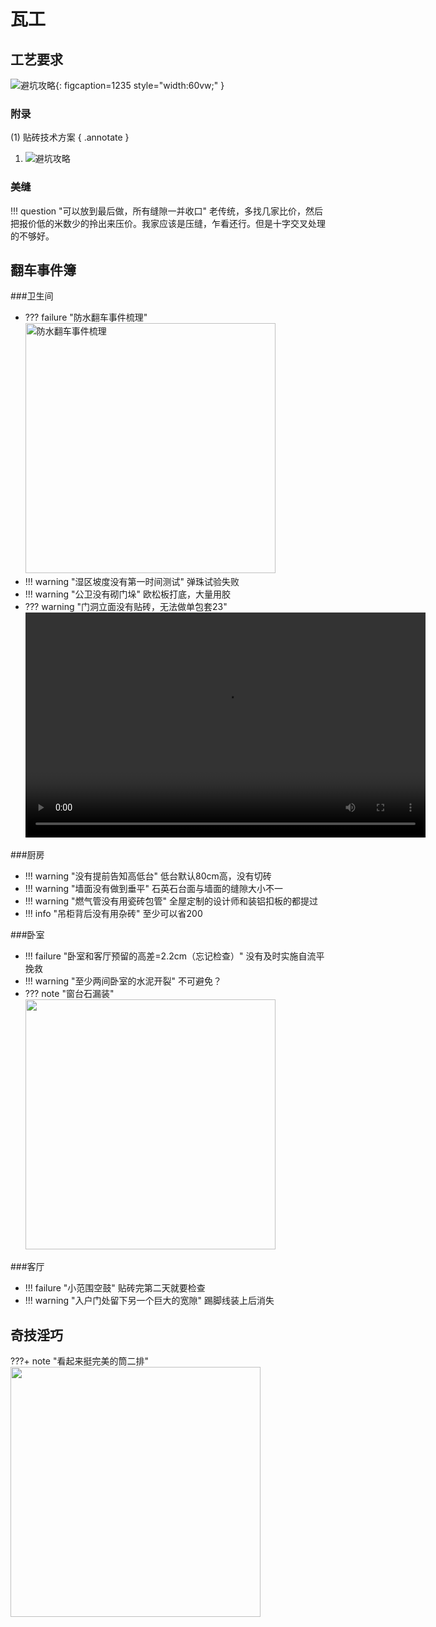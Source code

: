 # 瓦工

## 工艺要求
![避坑攻略](images/瓦工攻略.png "监工指南"){: figcaption=1235 style="width:60vw;" }

### 附录
(1) 贴砖技术方案 
{ .annotate }

1.  ![避坑攻略](images/贴砖技术方案.jpg "监工指南")

### 美缝
!!! question "可以放到最后做，所有缝隙一并收口"
    老传统，多找几家比价，然后把报价低的米数少的拎出来压价。我家应该是压缝，乍看还行。但是十字交叉处理的不够好。


## 翻车事件簿

###卫生间
- ??? failure "防水翻车事件梳理"
    <img src="/images/防水翻车事件梳理.png" alt="防水翻车事件梳理" width="400">
- !!! warning "湿区坡度没有第一时间测试"
    弹珠试验失败
- !!! warning "公卫没有砌门垛"
    欧松板打底，大量用胶
- ??? warning "门洞立面没有贴砖，无法做单包套23"
    <video width="640" height="360" controls>
        <source src="./videos/一种单包套的做法.mp4" type="video/mp4">
    </video>   

###厨房
- !!! warning "没有提前告知高低台"
    低台默认80cm高，没有切砖
- !!! warning "墙面没有做到垂平"
    石英石台面与墙面的缝隙大小不一
- !!! warning "燃气管没有用瓷砖包管"
    全屋定制的设计师和装铝扣板的都提过
- !!! info "吊柜背后没有用杂砖"
    至少可以省200

###卧室
- !!! failure "卧室和客厅预留的高差=2.2cm（忘记检查）"
    没有及时实施自流平挽救
- !!! warning "至少两间卧室的水泥开裂"
    不可避免？
- ??? note "窗台石漏装"
    <img src="./images/窗台石关键字.jpg" width="400"> 
    
    
###客厅
- !!! failure "小范围空鼓"
    贴砖完第二天就要检查
- !!! warning "入户门处留下另一个巨大的宽隙"
    踢脚线装上后消失   

## 奇技淫巧
???+ note "看起来挺完美的筒二排"
    <img src="./images/筒二排.png" width="400">

